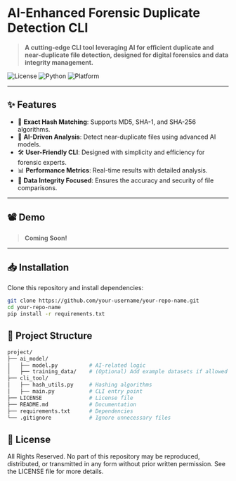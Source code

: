 # **AI-Enhanced Forensic Duplicate Detection CLI**

> **A cutting-edge CLI tool leveraging AI for efficient duplicate and near-duplicate file detection, designed for digital forensics and data integrity management.**

![License](https://img.shields.io/badge/License-All%20Rights%20Reserved-red) 
![Python](https://img.shields.io/badge/Python-3.9%2B-blue) 
![Platform](https://img.shields.io/badge/Platform-Cross--Platform-green)

---

## **✨ Features**
- 🚀 **Exact Hash Matching**: Supports MD5, SHA-1, and SHA-256 algorithms.
- 🤖 **AI-Driven Analysis**: Detect near-duplicate files using advanced AI models.
- 🛠 **User-Friendly CLI**: Designed with simplicity and efficiency for forensic experts.
- 📊 **Performance Metrics**: Real-time results with detailed analysis.
- 🔐 **Data Integrity Focused**: Ensures the accuracy and security of file comparisons.

---

## **📽 Demo**

> **Coming Soon!**

---

## **📥 Installation**

Clone this repository and install dependencies:

```bash
git clone https://github.com/your-username/your-repo-name.git
cd your-repo-name
pip install -r requirements.txt
```

## 📂 Project Structure
```bash
project/
├── ai_model/
│   ├── model.py          # AI-related logic
│   ├── training_data/    # (Optional) Add example datasets if allowed
├── cli_tool/
│   ├── hash_utils.py     # Hashing algorithms
│   ├── main.py           # CLI entry point
├── LICENSE               # License file
├── README.md             # Documentation
├── requirements.txt      # Dependencies
└── .gitignore            # Ignore unnecessary files
```

## 📜 License
All Rights Reserved.
No part of this repository may be reproduced, distributed, or transmitted in any form without prior written permission. See the LICENSE file for more details.
